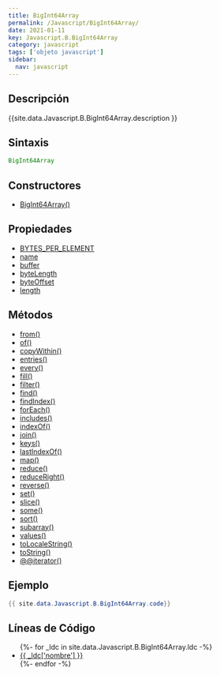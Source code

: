 ```yaml
---
title: BigInt64Array
permalink: /Javascript/BigInt64Array/
date: 2021-01-11
key: Javascript.B.BigInt64Array
category: javascript
tags: ['objeto javascript']
sidebar: 
  nav: javascript
---
```


## Descripción
{{site.data.Javascript.B.BigInt64Array.description }}

## Sintaxis
~~~javascript
BigInt64Array
~~~

## Constructores
* [BigInt64Array()](/Javascript/BigInt64Array/BigInt64Array/)

## Propiedades
* [BYTES_PER_ELEMENT](/Javascript/BigInt64Array/BYTES_PER_ELEMENT)
* [name](/Javascript/BigInt64Array/name)
* [buffer](/Javascript/BigInt64Array/buffer)
* [byteLength](/Javascript/BigInt64Array/byteLength)
* [byteOffset](/Javascript/BigInt64Array/byteOffset)
* [length](/Javascript/BigInt64Array/length)

## Métodos
* [from()](/Javascript/BigInt64Array/from)
* [of()](/Javascript/BigInt64Array/of)
* [copyWithin()](/Javascript/BigInt64Array/copyWithin)
* [entries()](/Javascript/BigInt64Array/entries)
* [every()](/Javascript/BigInt64Array/every)
* [fill()](/Javascript/BigInt64Array/fill)
* [filter()](/Javascript/BigInt64Array/filter)
* [find()](/Javascript/BigInt64Array/find)
* [findIndex()](/Javascript/BigInt64Array/findIndex)
* [forEach()](/Javascript/BigInt64Array/forEach)
* [includes()](/Javascript/BigInt64Array/includes)
* [indexOf()](/Javascript/BigInt64Array/indexOf)
* [join()](/Javascript/BigInt64Array/join)
* [keys()](/Javascript/BigInt64Array/keys)
* [lastIndexOf()](/Javascript/BigInt64Array/lastIndexOf)
* [map()](/Javascript/BigInt64Array/map)
* [reduce()](/Javascript/BigInt64Array/reduce)
* [reduceRight()](/Javascript/BigInt64Array/reduceRight)
* [reverse()](/Javascript/BigInt64Array/reverse)
* [set()](/Javascript/BigInt64Array/set)
* [slice()](/Javascript/BigInt64Array/slice)
* [some()](/Javascript/BigInt64Array/some)
* [sort()](/Javascript/BigInt64Array/sort)
* [subarray()](/Javascript/BigInt64Array/subarray)
* [values()](/Javascript/BigInt64Array/values)
* [toLocaleString()](/Javascript/BigInt64Array/toLocaleString)
* [toString()](/Javascript/BigInt64Array/toString)
* [@@iterator()](/Javascript/BigInt64Array/@@iterator)

## Ejemplo
~~~java
{{ site.data.Javascript.B.BigInt64Array.code}}
~~~

## Líneas de Código
<ul>
{%- for _ldc in site.data.Javascript.B.BigInt64Array.ldc -%}
   <li>
       <a href="{{_ldc['url'] }}">{{ _ldc['nombre'] }}</a>
   </li>
{%- endfor -%}
</ul>
